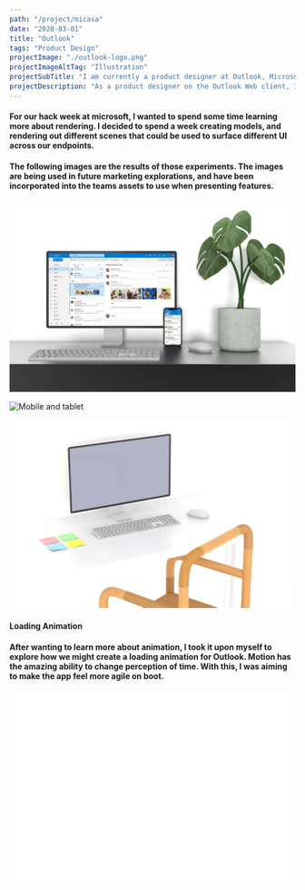 ```yaml
---
path: "/project/micasa"
date: "2020-03-01"
title: "Outlook"
tags: "Product Design"
projectImage: "./outlook-logo.png"
projectImageAltTag: "Illustration"
projectSubTitle: "I am currently a product designer at Outlook, Microsofts email client."
projectDescription: "As a product designer on the Outlook Web client, I've worked on as huge range of projects across it's ecosystem. It's taught me how to work efficiently inside a large organization, one that involves a lot of moving parts. This page contains snapshots of some of the projects I've been a part of."
---
```


<div class="project-sub-head">
    <h4 class="project-sub-title">
        For our hack week at microsoft, I wanted to spend some time learning more about rendering. I decided to spend a week creating models, and rendering out different scenes that could be used to surface different UI across our endpoints.  
    </h4>
    <h4 class="project-description">
        The following images are the results of those experiments. The images are being used in future marketing explorations, and have been incorporated into the teams assets to use when presenting features. 
    </h4>
</div>

![Web and phone](./renders/web-and-phone.jpg)

![Mobile and tablet](./renders/mobile-and-tablet.jpg)

![Mobile and tablet](./renders/desktop-1.png)

<div class="project-sub-head">
    <h4 class="project-sub-title">
        Loading Animation
    </h4>
    <h4 class="project-description">
        After wanting to learn more about animation, I took it upon myself to explore how we might create a loading animation for Outlook. Motion has the amazing ability to change perception of time. With this, I was aiming to make the app feel more agile on boot. 
    </h4>
</div>

![Loading animation](./outlook-loading.gif)

